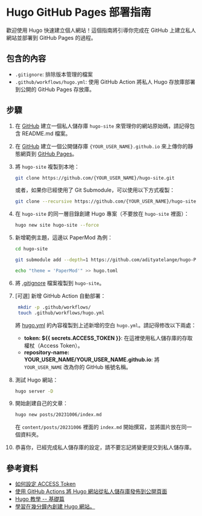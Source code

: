 # Hugo GitHub Pages 部署指南

歡迎使用 Hugo 快速建立個人網站！這個指南將引導你完成在 GitHub 上建立私人網站並部署到 GitHub Pages 的過程。

## 包含的內容

- `.gitignore`: 排除版本管理的檔案
- `.github/workflows/hugo.yml`: 使用 GitHub Action 將私人 Hugo 存放庫部署到公開的 GitHub Pages 存放庫。

## 步驟

1. 在 [GitHub](https://github.com/) 建立一個私人儲存庫 `hugo-site` 來管理你的網站原始碼，請記得包含 README.md 檔案。
2. 在 [GitHub](https://github.com/) 建立一個公開儲存庫 `{YOUR_USER_NAME}.github.io` 來上傳你的靜態網頁到 [GitHub Pages](https://pages.github.com/)。
3. 將 `hugo-site` 複製到本地：

   ```sh
   git clone https://github.com/{YOUR_USER_NAME}/hugo-site.git
   ```

   或者，如果你已經使用了 Git Submodule，可以使用以下方式複製：

   ```sh
   git clone --recursive https://github.com/{YOUR_USER_NAME}/hugo-site.git
   ```

4. 在 `hugo-site` 的同一層目錄創建 Hugo 專案（不要放在 `hugo-site` 裡面）：

   ```sh
   hugo new site hugo-site --force
   ```

5. 新增範例主題，這邊以 PaperMod 為例：

   ```sh
   cd hugo-site

   git submodule add --depth=1 https://github.com/adityatelange/hugo-PaperMod.git themes/PaperMod

   echo "theme = 'PaperMod'" >> hugo.toml
   ```

6. 將 [.gitignore](.gitignore) 檔案複製到 `hugo-site`。
7. [可選] 新增 GitHub Action 自動部署：

   ```sh
    mkdir -p .github/workflows/
    touch .github/workflows/hugo.yml
   ```

   將 [hugo.yml](.github/workflows/hugo.yml) 的內容複製到上述新增的空白 `hugo.yml`。請記得修改以下兩處：

   - **token: ${{ secrets.ACCESS_TOKEN }}**: 在這裡使用私人儲存庫的存取權杖（Access Token）。
   - **repository-name: YOUR_USER_NAME/YOUR_USER_NAME.github.io**: 將 `YOUR_USER_NAME` 改為你的 GitHub 帳號名稱。

8. 測試 Hugo 網站：

   ```sh
   hugo server -D
   ```

9. 開始創建自己的文章：

   ```sh
   hugo new posts/20231006/index.md
   ```

   在 `content/posts/20231006` 裡面的 `index.md` 開始撰寫，並將圖片放在同一個資料夾。

10. 恭喜你，已經完成私人儲存庫的設定，請不要忘記將變更提交到私人儲存庫。

## 參考資料

- [如何設定 ACCESS Token](https://github.com/JamesIves/github-pages-deploy-action/issues/624#issuecomment-791982883)
- [使用 GitHub Actions 將 Hugo 網站從私人儲存庫發佈到公開頁面](https://blog.euc-rt.me/post/github-actions-publish-private-hugo-repo-to-public-pages-site/)
- [Hugo 教學 -- 基礎篇](https://2ndbrain.cc/posts/2021/04/get-started-hugo/)
- [學習在幾分鐘內創建 Hugo 網站。](https://gohugo.io/getting-started/quick-start/)
